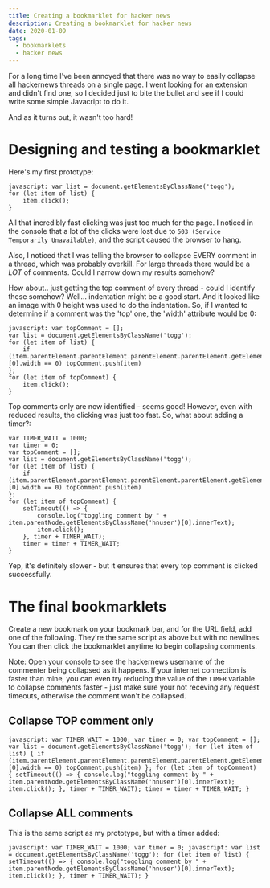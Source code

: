 ```yaml
---
title: Creating a bookmarklet for hacker news
description: Creating a bookmarklet for hacker news
date: 2020-01-09
tags:
  - bookmarklets
  - hacker news
---
```


For a long time I've been annoyed that there was no way to easily collapse all hackernews threads on a single page. I went looking for an extension and didn't find one, so I decided just to bite the bullet and see if I could write some simple Javacript to do it.

And as it turns out, it wasn't too hard!

# Designing and testing a bookmarklet

Here's my first prototype:

```
javascript: var list = document.getElementsByClassName('togg');
for (let item of list) {
    item.click();
}
```

All that incredibly fast clicking was just too much for the page. I noticed in the console that a lot of the clicks were lost due to `503 (Service Temporarily Unavailable)`, and the script caused the browser to hang.

Also, I noticed that I was telling the browser to collapse EVERY comment in a thread, which was probably overkill. For large threads there would be a _LOT_ of comments. Could I narrow down my results somehow?

How about..  just getting the top comment of every thread - could I identify these somehow? Well... indentation might be a good start. And it looked like an image with 0 height was used to do the indentation. So, if I wanted to determine if a comment was the 'top' one, the 'width' attribute would be 0:

```
javascript: var topComment = [];
var list = document.getElementsByClassName('togg');
for (let item of list) {
    if (item.parentElement.parentElement.parentElement.parentElement.getElementsByTagName('img')[0].width == 0) topComment.push(item)
};
for (let item of topComment) {
    item.click();
}
```

Top comments only are now identified - seems good! However, even with reduced results, the clicking was just too fast. So, what about adding a timer?:

```
var TIMER_WAIT = 1000;
var timer = 0;
var topComment = [];
var list = document.getElementsByClassName('togg');
for (let item of list) {
    if (item.parentElement.parentElement.parentElement.parentElement.getElementsByTagName('img')[0].width == 0) topComment.push(item)
};
for (let item of topComment) {
    setTimeout(() => {
        console.log("toggling comment by " + item.parentNode.getElementsByClassName('hnuser')[0].innerText);
        item.click();
    }, timer + TIMER_WAIT);
    timer = timer + TIMER_WAIT;
}
```

Yep, it's definitely slower - but it ensures that every top comment is clicked successfully.

# The final bookmarklets

Create a new bookmark on your bookmark bar, and for the URL field, add one of the following. They're the same script as above but with no newlines. You can then click the bookmarklet anytime to begin collapsing comments.

Note: Open your console to see the hackernews username of the commenter being collapsed as it happens. If your internet connection is faster than mine, you can even try reducing the value of the `TIMER` variable to collapse comments faster - just make sure your not receving any request timeouts, otherwise the comment won't be collapsed.

## Collapse TOP comment only

```
javascript: var TIMER_WAIT = 1000; var timer = 0; var topComment = []; var list = document.getElementsByClassName('togg'); for (let item of list) { if (item.parentElement.parentElement.parentElement.parentElement.getElementsByTagName('img')[0].width == 0) topComment.push(item) }; for (let item of topComment) { setTimeout(() => { console.log("toggling comment by " + item.parentNode.getElementsByClassName('hnuser')[0].innerText); item.click(); }, timer + TIMER_WAIT); timer = timer + TIMER_WAIT; }
```

## Collapse ALL comments

This is the same script as my prototype, but with a timer added:

```
javascript: var TIMER_WAIT = 1000; var timer = 0; javascript: var list = document.getElementsByClassName('togg'); for (let item of list) { setTimeout(() => { console.log("toggling comment by " + item.parentNode.getElementsByClassName('hnuser')[0].innerText); item.click(); }, timer + TIMER_WAIT); }
```